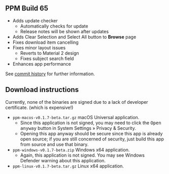 ## PPM Build 65

- Adds update checker
  - Automatically checks for update
  - Release notes will be shown after updates
- Adds Clear Selection and Select All button to **Browse** page
- Fixes download item cancelling
- Fixes minor layout issues
  - Reverts to Material 2 design
  - Fixes subject search field
- Enhances app performance

See [commit history](https://github.com/SCIEDEV/PastPaperMaster/commits/main) for further information.

## Download instructions

Currently, none of the binaries are signed due to a lack of developer certificate. (which is expensive!)

- `ppm-macos-v0.1.7-beta.tar.gz` macOS Universal application.
  - Since this application is not signed, you may need to click the <kbd>Open anyway</kbd> button in System Settings » Privacy & Security.
  - Opening this app anyway should be secure since this app is already open source; if you are still concerned of security, just build this app from source and use that binary.
- `ppm-windows-v0.1.7-beta.zip` Windows x64 application.
  - Again, this application is not signed. You may see Windows Defender warning about this application.
- `ppm-linux-v0.1.7-beta.tar.gz` Linux x64 application.
